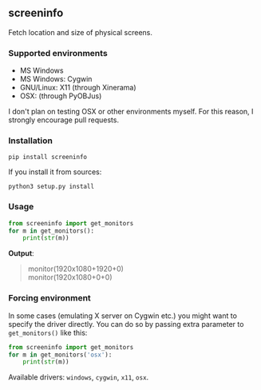 screeninfo
----------

Fetch location and size of physical screens.

### Supported environments

- MS Windows
- MS Windows: Cygwin
- GNU/Linux: X11 (through Xinerama)
- OSX: (through PyOBJus)

I don't plan on testing OSX or other environments myself. For this reason,
I strongly encourage pull requests.

### Installation

```
pip install screeninfo
```

If you install it from sources:

```
python3 setup.py install
```

### Usage

```python
from screeninfo import get_monitors
for m in get_monitors():
    print(str(m))
```

**Output**:

>monitor(1920x1080+1920+0)  
>monitor(1920x1080+0+0)

### Forcing environment

In some cases (emulating X server on Cygwin etc.) you might want to specify the
driver directly. You can do so by passing extra parameter to `get_monitors()`
like this:

```python
from screeninfo import get_monitors
for m in get_monitors('osx'):
    print(str(m))
```

Available drivers: `windows`, `cygwin`, `x11`, `osx`.
